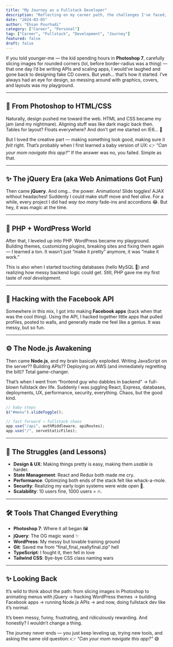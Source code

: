 ```yaml
---
title: "My Journey as a Fullstack Developer"
description: "Reflecting on my career path, the challenges I've faced, and the lessons learned along the way in fullstack development."
date: "2024-03-05"
author: "Ehsan Pourhadi"
category: ["Career", "Personal"]
tag: ["Career", "Fullstack", "Development", "Journey"]
featured: false
draft: false
---
```


If you told younger-me — the kid spending hours in **Photoshop 7**, carefully slicing images for rounded corners (lol, before border-radius was a thing) — that one day I’d be writing APIs and scaling apps, I would’ve laughed and gone back to designing fake CD covers. But yeah… that’s how it started. I’ve always had an eye for design, so messing around with graphics, covers, and layouts was my playground.

---

## 🎨 From Photoshop to HTML/CSS

Naturally, design pushed me toward the web. HTML and CSS became my jam (and my nightmare). Aligning stuff was like dark magic back then. Tables for layout? Floats everywhere? And don’t get me started on IE6… 🥲

But I loved the creative part — making something look good, making sure it _felt_ right. That’s probably when I first learned a baby version of UX:
👉 _“Can your mom navigate this app?”_
If the answer was no, you failed. Simple as that.

---

## ✨ The jQuery Era (aka Web Animations Got Fun)

Then came **jQuery**. And omg… the power. Animations! Slide toggles! AJAX without headaches! Suddenly I could make stuff move and feel _alive_. For a while, every project I did had _way too many_ fade-ins and accordions 😂. But hey, it was magic at the time.

---

## 🧱 PHP + WordPress World

After that, I leveled up into PHP. WordPress became my playground. Building themes, customizing plugins, breaking sites and fixing them again — I learned a ton. It wasn’t just “make it pretty” anymore, it was “make it work.”

This is also when I started touching databases (hello MySQL 👋) and realizing how messy backend logic could get. Still, PHP gave me my first taste of _real development_.

---

## 🤝 Hacking with the Facebook API

Somewhere in this mix, I got into making **Facebook apps** (back when that was the cool thing). Using the API, I hacked together little apps that pulled profiles, posted to walls, and generally made me feel like a genius. It was messy, but so fun.

---

## ⚙️ The Node.js Awakening

Then came **Node.js**, and my brain basically exploded. Writing JavaScript on the server?? Building APIs?? Deploying on AWS (and immediately regretting the bill)? Total game-changer.

That’s when I went from “frontend guy who dabbles in backend” → full-blown fullstack dev life. Suddenly I was juggling React, Express, databases, deployments, UX, performance, security, everything. Chaos, but the good kind.

```javascript
// baby steps
$("#menu").slideToggle();

// fast forward → fullstack chaos
app.use("/api", authMiddleware, apiRoutes);
app.use("/", serveStaticFiles);
```

---

## 🧩 The Struggles (and Lessons)

- **Design & UX**: Making things pretty is easy, making them _usable_ is harder.
- **State Management**: React and Redux both made me cry.
- **Performance**: Optimizing both ends of the stack felt like whack-a-mole.
- **Security**: Realizing my early login systems were wide open 🤦.
- **Scalability**: 10 users fine, 1000 users = 🔥.

---

## 🛠️ Tools That Changed Everything

- **Photoshop 7**: Where it all began 🖼️
- **jQuery**: The OG magic wand ✨
- **WordPress**: My messy but lovable training ground
- **Git**: Saved me from “final_final_reallyfinal.zip” hell
- **TypeScript**: I fought it, then fell in love
- **Tailwind CSS**: Bye-bye CSS class naming wars

---

## ✨ Looking Back

It’s wild to think about the path: from slicing images in Photoshop to animating menus with jQuery → hacking WordPress themes → building Facebook apps → running Node.js APIs → and now, doing fullstack dev like it’s normal.

It’s been messy, funny, frustrating, and ridiculously rewarding. And honestly? I wouldn’t change a thing.

The journey never ends — you just keep leveling up, trying new tools, and asking the same old question:
👉 _“Can your mom navigate this app?”_ 😅
